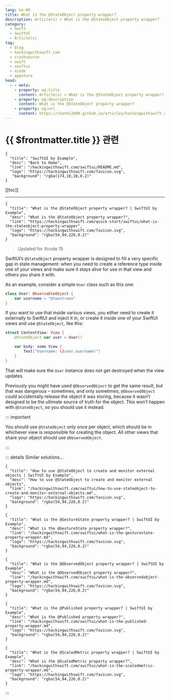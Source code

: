 ```yaml
---
lang: ko-KR
title: What is the @StateObject property wrapper?
description: Article(s) > What is the @StateObject property wrapper?
category:
  - Swift
  - SwiftUI
  - Article(s)
tag: 
  - blog
  - hackingwithswift.com
  - crashcourse
  - swift
  - swiftui
  - xcode
  - appstore
head:
  - - meta:
    - property: og:title
      content: Article(s) > What is the @StateObject property wrapper?
    - property: og:description
      content: What is the @StateObject property wrapper?
    - property: og:url
      content: https://chanhi2000.github.io/articles/hackingwithswift.com/swiftui/what-is-the-stateobject-property-wrapper.html
---
```


# {{ $frontmatter.title }} 관련

```component VPCard
{
  "title": "SwiftUI by Example",
  "desc": "Back to Home",
  "link": "/hackingwithswift.com/swiftui/README.md",
  "logo": "https://hackingwithswift.com/favicon.svg",
   "background": "rgba(174,10,10,0.2)"
}
```

[[toc]]

---

```component VPCard
{
  "title": "What is the @StateObject property wrapper? | SwiftUI by Example",
  "desc": "What is the @StateObject property wrapper?",
  "link": "https://hackingwithswift.com/quick-start/swiftui/what-is-the-stateobject-property-wrapper",
  "logo": "https://hackingwithswift.com/favicon.svg",
  "background": "rgba(54,94,226,0.2)"
}
```

> Updated for Xcode 15

SwiftUI’s `@StateObject` property wrapper is designed to fill a very specific gap in state management: when you need to create a reference type inside one of your views and make sure it stays alive for use in that view and others you share it with.

As an example, consider a simple `User` class such as this one:

```swift
class User: ObservableObject {
    var username = "@twostraws"
}
```

If you want to use that inside various views, you either need to create it externally to SwiftUI and inject it in, or create it inside one of your SwiftUI views and use `@StateObject`, like this:

```swift
struct ContentView: View {
    @StateObject var user = User()

    var body: some View {
        Text("Username: \(user.username)")
    }
}
```

That will make sure the `User` instance does not get destroyed when the view updates. 

Previously you might have used `@ObservedObject` to get the same result, but that was dangerous – sometimes, and only sometimes, `@ObservedObject` could accidentally release the object it was storing, because it wasn’t designed to be the ultimate source of truth for the object. This won’t happen with `@StateObject`, so you should use it instead.

::: important

You should use `@StateObject` only once per object, which should be in whichever view is responsible for creating the object. All other views that share your object should use `@ObservedObject`.

:::

::: details Similar solutions…

```component VPCard
{
  "title": "How to use @StateObject to create and monitor external objects | SwiftUI by Example",
  "desc": "How to use @StateObject to create and monitor external objects",
  "link": "/hackingwithswift.com/swiftui/how-to-use-stateobject-to-create-and-monitor-external-objects.md",
  "logo": "https://hackingwithswift.com/favicon.svg",
  "background": "rgba(54,94,226,0.2)"
}
```

```component VPCard
{
  "title": "What is the @GestureState property wrapper? | SwiftUI by Example",
  "desc": "What is the @GestureState property wrapper?",
  "link": "/hackingwithswift.com/swiftui/what-is-the-gesturestate-property-wrapper.md",
  "logo": "https://hackingwithswift.com/favicon.svg",
  "background": "rgba(54,94,226,0.2)"
}
```

```component VPCard
{
  "title": "What is the @ObservedObject property wrapper? | SwiftUI by Example",
  "desc": "What is the @ObservedObject property wrapper?",
  "link": "/hackingwithswift.com/swiftui/what-is-the-observedobject-property-wrapper.md",
  "logo": "https://hackingwithswift.com/favicon.svg",
  "background": "rgba(54,94,226,0.2)"
}
```

```component VPCard
{
  "title": "What is the @Published property wrapper? | SwiftUI by Example",
  "desc": "What is the @Published property wrapper?",
  "link": "/hackingwithswift.com/swiftui/what-is-the-published-property-wrapper.md",
  "logo": "https://hackingwithswift.com/favicon.svg",
  "background": "rgba(54,94,226,0.2)"
}
```

```component VPCard
{
  "title": "What is the @ScaledMetric property wrapper? | SwiftUI by Example",
  "desc": "What is the @ScaledMetric property wrapper?",
  "link": "/hackingwithswift.com/swiftui/what-is-the-scaledmetric-property-wrapper.md",
  "logo": "https://hackingwithswift.com/favicon.svg",
  "background": "rgba(54,94,226,0.2)"
}
```

:::


